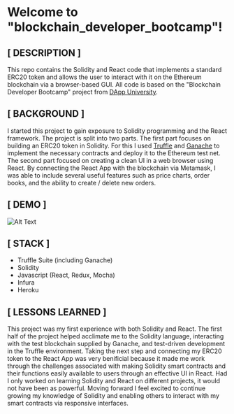 # Welcome to "blockchain_developer_bootcamp"!

## [ DESCRIPTION ]

This repo contains the Solidity and React code that implements a standard ERC20 token and allows the user to interact with it on the Ethereum blockchain via a browser-based GUI.  All code is based on the "Blockchain Developer Bootcamp" project from [DApp University](https://www.dappuniversity.com/). 

## [ BACKGROUND ]

I started this project to gain exposure to Solidity programming and the React framework.  The project is split into two parts.  The first part focuses on building an ERC20 token in Solidity.  For this I used [Truffle](https://www.trufflesuite.com/docs/truffle/overview) and [Ganache](https://www.trufflesuite.com/ganache) to implement the necessary contracts and deploy it to the Ethereum test net.  The second part focused on creating a clean UI in a web browser using React.  By connecting the React App with the blockchain via Metamask, I was able to include several useful features such as price charts, order books, and the ability to create / delete new orders.

## [ DEMO ]
![Alt Text](blockchain_developer_bootcamp_demo.gif)

## [ STACK ]
- Truffle Suite (including Ganache)
- Solidity
- Javascript (React, Redux, Mocha)
- Infura
- Heroku

## [ LESSONS LEARNED ]

This project was my first experience with both Solidity and React.  The first half of the project helped acclimate me to the Solidity language, interacting with the test blockchain supplied by Ganache, and test-driven development in the Truffle environment.  Taking the next step and connecting my ERC20 token to the React App was very benificial because it made me work through the challenges associated with making Solidity smart contracts and their functions easily available to users through an effective UI in React.  Had I only worked on learning Solidity and React on different projects, it would not have been as powerful. Moving forward I feel excited to continue growing my knowledge of Solidity and enabling others to interact with my smart contracts via responsive interfaces.
